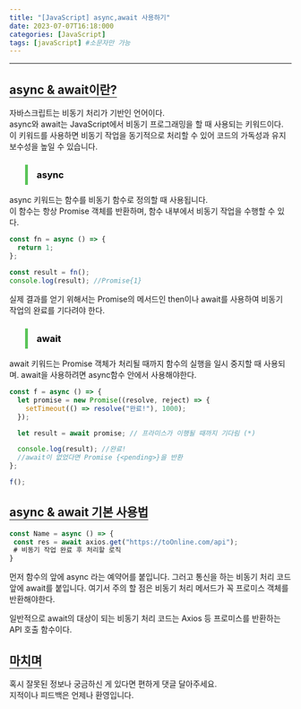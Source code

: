 ```yaml
---
title: "[JavaScript] async,await 사용하기"
date: 2023-07-07T16:18:000
categories: [JavaScript]
tags: [javaScript] #소문자만 가능
---
```


---

## <b style="border-bottom:2px solid gray" class="h2">async & await이란?</b>

자바스크립트는 비동기 처리가 기반인 언어이다.<br/>
async와 await는 JavaScript에서 비동기 프로그래밍을 할 때 사용되는 키워드이다. 이 키워드를 사용하면 비동기 작업을 동기적으로 처리할 수 있어 코드의 가독성과 유지보수성을 높일 수 있습니다.


<h3><blockquote style="color:black; padding: 0.5rem 1rem; border-left: 5px solid #5cc55b;">async</blockquote></h3>

async 키워드는 함수를 비동기 함수로 정의할 때 사용됩니다. <br/>
이 함수는 항상 Promise 객체를 반환하며, 함수 내부에서 비동기 작업을 수행할 수 있다. <br/>

```js
const fn = async () => {
  return 1;
};

const result = fn();
console.log(result); //Promise{1}
```

실제 결과를 얻기 위해서는 Promise의 메서드인 then이나 await를 사용하여 비동기 작업의 완료를 기다려야 한다.

<h3><blockquote style="color:black; padding: 0.5rem 1rem; border-left: 5px solid #5cc55b;">await</blockquote></h3>

await 키워드는 Promise 객체가 처리될 때까지 함수의 실행을 일시 중지할 때 사용되며.
await을 사용하려면 async함수 안에서 사용해야한다.

```js
const f = async () => {
  let promise = new Promise((resolve, reject) => {
    setTimeout(() => resolve("완료!"), 1000);
  });

  let result = await promise; // 프라미스가 이행될 때까지 기다림 (*)

  console.log(result); //완료!
  //await이 없었다면 Promise {<pending>}을 반환
};

f();
```

## <b style="border-bottom:2px solid gray" class="h2">async & await 기본 사용법</b>

```js
const Name = async () => {
 const res = await axios.get("https://toOnline.com/api");
 # 비동기 작업 완료 후 처리할 로직
}

```

먼저 함수의 앞에 async 라는 예약어를 붙입니다. 그러고 통신을 하는 비동기 처리 코드 앞에 await를 붙입니다. 여기서 주의 할 점은 비동기 처리 메서드가 꼭 프로미스 객체를 반환해야한다.

일반적으로 await의 대상이 되는 비동기 처리 코드는 Axios 등 프로미스를 반환하는 API 호출 함수이다.

## <b style="border-bottom:2px solid gray"><b>마치며</b></b>

<P>혹시 잘못된 정보나 궁금하신 게 있다면 편하게 댓글 달아주세요.<br/>
지적이나 피드백은 언제나 환영입니다.</p>